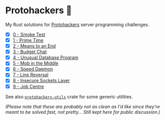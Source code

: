# Protohackers 🦀

My Rust solutions for [Protohackers](https://protohackers.com) server programming challenges.

- [x] [0 - Smoke Test](./0-smoke-test/)
- [x] [1 - Prime Time](./1-prime-time/)
- [x] [2 - Means to an End](./2-means-to-an-end/)
- [x] [3 - Budget Chat](./3-budget-chat/)
- [x] [4 - Unusual Database Program](./4-unusual-database-program/)
- [x] [5 - Mob in the Middle](./5-mob-in-the-middle/)
- [x] [6 - Speed Daemon](./6-speed-daemon/)
- [x] [7 - Line Reversal](./7-line-reversal/)
- [x] [8 - Insecure Sockets Layer](./8-insecure-sockets-layer/)
- [x] [9 - Job Centre](./9-job-centre/)

See also [`protohackers-utils`](./protohackers-utils/) crate for some generic utilities.

_(Please note that these are probably not as clean as I'd like since they're meant to be solved fast, not pretty...
Still kept here for public discussion.)_
